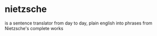 # nietzsche
is a sentence translator from day to day, plain english into phrases from Nietzsche's complete works
